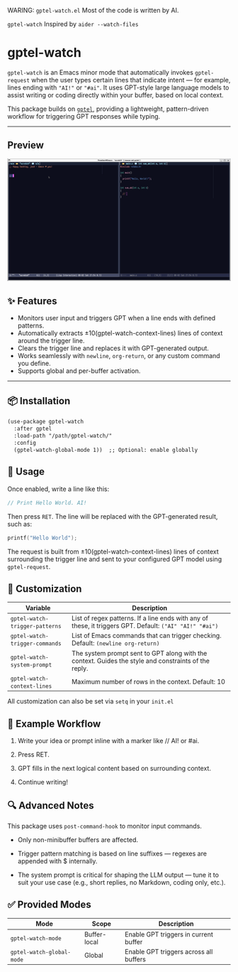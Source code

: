 WARING: `gptel-watch.el` Most of the code is written by AI.

`gptel-watch` Inspired by `aider --watch-files`

# gptel-watch

`gptel-watch` is an Emacs minor mode that automatically invokes `gptel-request` when the user types certain lines that indicate intent — for example, lines ending with `"AI!"` or `"#ai"`. It uses GPT-style large language models to assist writing or coding directly within your buffer, based on local context.

This package builds on [`gptel`](https://github.com/karthink/gptel), providing a lightweight, pattern-driven workflow for triggering GPT responses while typing.

---

## Preview
![preview](preview.gif)

## ✨ Features

- Monitors user input and triggers GPT when a line ends with defined patterns.
- Automatically extracts ±10(gptel-watch-context-lines) lines of context around the trigger line.
- Clears the trigger line and replaces it with GPT-generated output.
- Works seamlessly with `newline`, `org-return`, or any custom command you define.
- Supports global and per-buffer activation.

---

## 📦 Installation

```elisp
(use-package gptel-watch
  :after gptel
  :load-path "/path/gptel-watch/"
  :config
  (gptel-watch-global-mode 1))  ;; Optional: enable globally
```

## 🚀 Usage
Once enabled, write a line like this:
```C
// Print Hello World. AI!
```
Then press `RET`. The line will be replaced with the GPT-generated result, such as:
```C
printf("Hello World");
```
The request is built from ±10(gptel-watch-context-lines) lines of context surrounding the trigger line and sent to your configured GPT model using `gptel-request`.

## 🔧 Customization

| Variable                       | Description                                                                                              |
|--------------------------------|----------------------------------------------------------------------------------------------------------|
| `gptel-watch-trigger-patterns` | List of regex patterns. If a line ends with any of these, it triggers GPT. Default: `("AI" "AI!" "#ai")` |
| `gptel-watch-trigger-commands` | List of Emacs commands that can trigger checking. Default: `(newline org-return)`                        |
| `gptel-watch-system-prompt`    | The system prompt sent to GPT along with the context. Guides the style and constraints of the reply.     |
| `gptel-watch-context-lines`    | Maximum number of rows in the context. Default: 10                                                       |



All customization can also be set via `setq` in your `init.el`

## 🧠 Example Workflow
1. Write your idea or prompt inline with a marker like // AI! or #ai.

2. Press RET.

3. GPT fills in the next logical content based on surrounding context.

4. Continue writing!

## 🔍 Advanced Notes
This package uses `post-command-hook` to monitor input commands.

- Only non-minibuffer buffers are affected.

- Trigger pattern matching is based on line suffixes — regexes are appended with $ internally.

- The system prompt is critical for shaping the LLM output — tune it to suit your use case (e.g., short replies, no Markdown, coding only, etc.).

## ✅ Provided Modes
| Mode                      | Scope        | Description                            |
| ------------------------- | ------------ | -------------------------------------- |
| `gptel-watch-mode`        | Buffer-local | Enable GPT triggers in current buffer  |
| `gptel-watch-global-mode` | Global       | Enable GPT triggers across all buffers |
